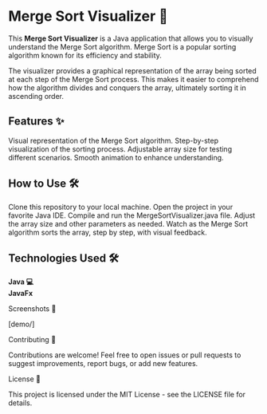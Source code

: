 <h1>Merge Sort Visualizer 🚀</h1>

This **Merge Sort Visualizer** is a Java application that allows you to visually understand the Merge Sort algorithm. Merge Sort is a popular sorting algorithm known for its efficiency and stability.

The visualizer provides a graphical representation of the array being sorted at each step of the Merge Sort process. This makes it easier to comprehend how the algorithm divides and conquers the array, ultimately sorting it in ascending order.

<h2>Features ✨</h2>

Visual representation of the Merge Sort algorithm.
Step-by-step visualization of the sorting process.
Adjustable array size for testing different scenarios.
Smooth animation to enhance understanding.

<h2>How to Use 🛠️</h2>

Clone this repository to your local machine.
Open the project in your favorite Java IDE.
Compile and run the MergeSortVisualizer.java file.
Adjust the array size and other parameters as needed.
Watch as the Merge Sort algorithm sorts the array, step by step, with visual feedback.

<h2>Technologies Used 🛠️</h2>

**Java 💻**   <br>
**JavaFx**

Screenshots 📸

[demo/]

Contributing 🤝

Contributions are welcome! Feel free to open issues or pull requests to suggest improvements, report bugs, or add new features.

License 📝

This project is licensed under the MIT License - see the LICENSE file for details.